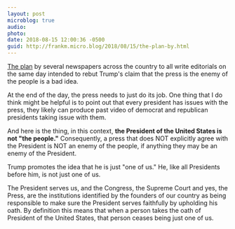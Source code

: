 ```yaml
---
layout: post
microblog: true
audio: 
photo: 
date: 2018-08-15 12:00:36 -0500
guid: http://frankm.micro.blog/2018/08/15/the-plan-by.html
---
```

[The plan](https://www.politico.com/magazine/amp/story/2018/08/14/americas-newspapers-just-played-right-into-trumps-hands-219360?utm_source=API+Need+to+Know+newsletter&utm_campaign=298c4fe52c-EMAIL_CAMPAIGN_2018_08_15_12_12&utm_medium=email&utm_term=0_e3bf78af04-298c4fe52c-34806089&__twitter_impression=true) by several newspapers across the country to all write editorials on the same day intended to rebut Trump's claim that the press is the enemy of the people is a bad idea. 

At the end of the day, the press needs to just do its job. One thing that I do think might be helpful is to point out that every president has issues with the press, they likely can produce past video of democrat and republican presidents taking issue with them.

And here is the thing, in this context, **the President of the United States is not "the people."** Consequently, a press that does NOT explicitly agree with the President is NOT an enemy of the people, if anything they may be an enemy of the President. 

Trump promotes the idea that he is just "one of us." He, like all Presidents before him, is not just one of us. 

The President serves us, and the Congress, the Supreme Court and yes, the Press, are the institutions identified by the founders of our country as being responsible to make sure the President serves faithfully by upholding his oath. By definition this means that when a person takes the oath of President of the United States, that person ceases being just one of us.
